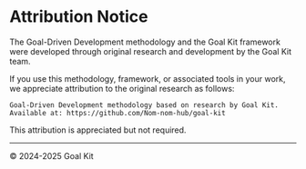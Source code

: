 # Attribution Notice

The Goal-Driven Development methodology and the Goal Kit framework were developed through original research and development by the Goal Kit team.

If you use this methodology, framework, or associated tools in your work, we appreciate attribution to the original research as follows:

```
Goal-Driven Development methodology based on research by Goal Kit.
Available at: https://github.com/Nom-nom-hub/goal-kit
```

This attribution is appreciated but not required.

---

© 2024-2025 Goal Kit